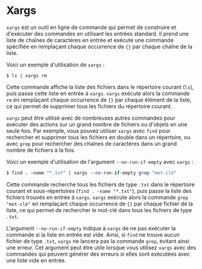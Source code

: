 # Xargs

`xargs` est un outil en ligne de commande qui permet de construire et d'exécuter des commandes en utilisant les entrées standard. Il prend une liste de chaînes de caractères en entrée et exécute une commande spécifiée en remplaçant chaque occurrence de `{}` par chaque chaîne de la liste.

Voici un exemple d'utilisation de `xargs` :

```shell
$ ls | xargs rm
```

Cette commande affiche la liste des fichiers dans le répertoire courant (`ls`), puis passe cette liste en entrée à `xargs`. `xargs` exécute alors la commande `rm` en remplaçant chaque occurrence de `{}` par chaque élément de la liste, ce qui permet de supprimer tous les fichiers du répertoire courant.

`xargs` peut être utilisé avec de nombreuses autres commandes pour exécuter des actions sur un grand nombre de fichiers ou d'objets en une seule fois. Par exemple, vous pouvez utiliser `xargs` avec `find` pour rechercher et supprimer tous les fichiers en double dans un répertoire, ou avec `grep` pour rechercher des chaînes de caractères dans un grand nombre de fichiers à la fois.

Voici un exemple d'utilisation de l'argument `--no-run-if-empty` avec `xargs` :

```perl
$ find . -name "*.txt" | xargs --no-run-if-empty grep "mot-clé"
```

Cette commande recherche tous les fichiers de type `.txt` dans le répertoire courant et sous-répertoires (`find . -name "*.txt"`), puis passe la liste des fichiers trouvés en entrée à `xargs`. `xargs` exécute alors la commande `grep "mot-clé"` en remplaçant chaque occurrence de `{}` par chaque fichier de la liste, ce qui permet de rechercher le mot-clé dans tous les fichiers de type `.txt`.

L'argument `--no-run-if-empty` indique à `xargs` de ne pas exécuter la commande si la liste en entrée est vide. Ainsi, si `find` ne trouve aucun fichier de type `.txt`, `xargs` ne lancera pas la commande `grep`, évitant ainsi une erreur. Cet argument peut être utile lorsque vous utilisez `xargs` avec des commandes qui peuvent générer des erreurs si elles sont exécutées avec une liste vide en entrée.
